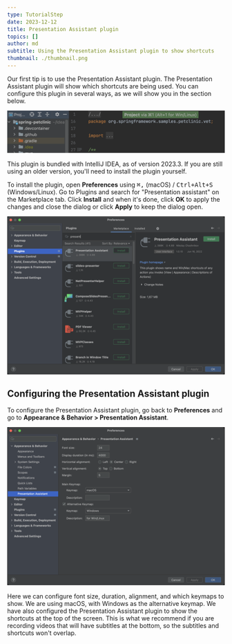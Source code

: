 ```yaml
---
type: TutorialStep
date: 2023-12-12
title: Presentation Assistant plugin
topics: []
author: md
subtitle: Using the Presentation Assistant plugin to show shortcuts
thumbnail: ./thumbnail.png
---
```


Our first tip is to use the Presentation Assistant plugin. The Presentation Assistant plugin will show which shortcuts are being used. You can configure this plugin in several ways, as we will show you in the section below.

![Presentation Assistant example](presentation-assistant-example.png)

This plugin is bundled with IntelliJ IDEA, as of version 2023.3. If you are still using an older version, you'll need to install the plugin yourself.

To install the plugin, open **Preferences** using <kbd>⌘,</kbd> (macOS) / <kbd>Ctrl+Alt+S</kbd> (Windows/Linux). Go to Plugins and search for "Presentation assistant" on the Marketplace tab. Click **Install** and when it's done, click **OK** to apply the changes and close the dialog or click **Apply** to keep the dialog open.

![Install Presentation Assistant](presentation-assistant-install.png)

## Configuring the Presentation Assistant plugin

To configure the Presentation Assistant plugin, go back to **Preferences** and go to **Appearance & Behavior > Presentation Assistant**.

![Configure Presentation Assistant](presentation-assistant-config.png)

Here we can configure font size, duration, alignment, and which keymaps to show. We are using macOS, with Windows as the alternative keymap. We have also configured the Presentation Assistant plugin to show the shortcuts at the top of the screen. This is what we recommend if you are recording videos that will have subtitles at the bottom, so the subtitles and shortcuts won't overlap.
